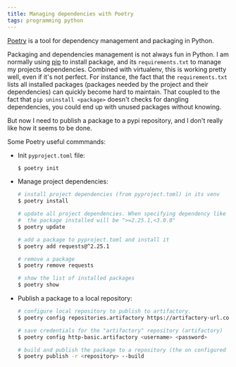 ```yaml
---
title: Managing dependencies with Poetry
tags: programming python
---
```


[Poetry](https://python-poetry.org/docs/) is a tool for dependency management and packaging in Python.

<!--more-->

Packaging and dependencies management is not always fun in Python. I am normally using [pip](https://pypi.org/project/pip/) to install package, and its `requirements.txt` to manage my projects dependencies.
Combined with virtualenv, this is working pretty well, even if it's not perfect. For instance, the fact that the `requirements.txt` lists all installed packages (packages needed by the project and their dependencies) can quickly become hard to maintain. That coupled to the fact that `pip uninstall <package>` doesn't checks for dangling dependencies, you could end up with unused packages without knowing.

But now I need to publish a package to a pypi repository, and I don't really like how it seems to be done.


Some Poetry useful commmands: 

* Init `pyproject.toml` file:
    ```bash
    $ poetry init
    ```
* Manage project dependencies:
    ```bash
    # install project dependencies (from pyproject.toml) in its venv
    $ poetry install

    # update all project dependencies. When specifying dependency like `requests = "^2.25.1"`,
    #  the package installed will be ">=2.25.1,<3.0.0"
    $ poetry update

    # add a package to pyproject.toml and install it
    $ poetry add requests@^2.25.1

    # remove a package
    $ poetry remove requests

    # show the list of installed packages
    $ poetry show
    ```

* Publish a package to a local repository:
    ```bash
    # configure local repository to publish to artifactory.
    $ poetry config repositories.artifactory https://artifactory-url.com/api/pypi/pypi-local

    # save credentials for the "artifactory" repository (artifactory)
    $ poetry config http-basic.artifactory <username> <password>

    # build and publish the package to a repository (the on configured in ~/.config/pypoetry/config.toml)
    $ poetry publish -r <repository> --build
    ```
    
